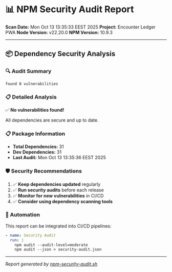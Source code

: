 # 📊 NPM Security Audit Report

**Scan Date:** Mon Oct 13 13:35:33 EEST 2025
**Project:** Encounter Ledger PWA
**Node Version:** v22.20.0
**NPM Version:** 10.9.3

---

## 📦 Dependency Security Analysis

### 🔍 Audit Summary

```
found 0 vulnerabilities
```

### 📋 Detailed Analysis

✅ **No vulnerabilities found!**

All dependencies are secure and up to date.

### 📋 Package Information

- **Total Dependencies:** 31
- **Dev Dependencies:** 31
- **Last Audit:** Mon Oct 13 13:35:36 EEST 2025

### 🛡️ Security Recommendations

1. ✅ **Keep dependencies updated** regularly
2. ✅ **Run security audits** before each release
3. ✅ **Monitor for new vulnerabilities** in CI/CD
4. ✅ **Consider using dependency scanning tools**

### 🤖 Automation

This report can be integrated into CI/CD pipelines:

```yaml
- name: Security Audit
  run: |
    npm audit --audit-level=moderate
    npm audit --json > security-audit.json
```

---
*Report generated by [npm-security-audit.sh](./scripts/npm-security-audit.sh)*

